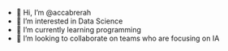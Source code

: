 - 👋 Hi, I’m @accabrerah
- 👀 I’m interested in Data Science
- 🌱 I’m currently learning programming
- 💞️ I’m looking to collaborate on teams who are focusing on IA

<!---
accabrerah/accabrerah is a ✨ special ✨ repository because its `README.md` (this file) appears on your GitHub profile.
You can click the Preview link to take a look at your changes.
--->
